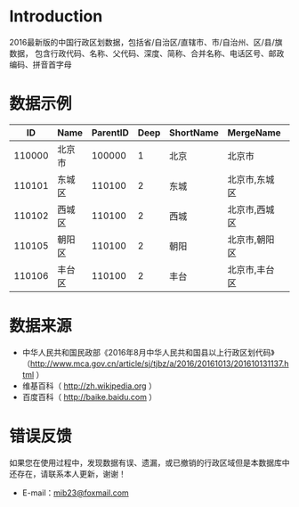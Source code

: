 Introduction
============
2016最新版的中国行政区划数据，包括省/自治区/直辖市、市/自治州、区/县/旗数据，
包含行政代码、名称、父代码、深度、简称、合并名称、电话区号、邮政编码、拼音首字母

数据示例
============
ID		| Name	| ParentID	| Deep	| ShortName	| MergeName		| AreaCode |	ZipCode	|	Pinyin	|	Initials |
------|-------|-----------|-------|-----------|-------------|----------|----------|---------|----------|
110000 |	北京市 |	100000	|	1	|	北京	|	北京市	|  |  | Beijing	|	bj |
110101 |	东城区 |	110100	|	2	|	东城	|	北京市,东城区 |	010		|	100010	|	Dongcheng |	dc |
110102 |	西城区 |	110100	|	2	|	西城	|	北京市,西城区 |	010		|	100032	|	Xicheng	|	xc |
110105 |	朝阳区 |	110100	|	2	|	朝阳	|	北京市,朝阳区 |	010		|	100020	|	Chaoyang |	cy |
110106 |	丰台区 |	110100	|	2	|	丰台	|	北京市,丰台区 |	010		|	100071	|	Fengtai	|	ft |

数据来源
============
* 中华人民共和国民政部《2016年8月中华人民共和国县以上行政区划代码》（http://www.mca.gov.cn/article/sj/tjbz/a/2016/20161013/201610131137.html ）
* 维基百科（ http://zh.wikipedia.org ）
* 百度百科（ http://baike.baidu.com ）

错误反馈
============
如果您在使用过程中，发现数据有误、遗漏，或已撤销的行政区域但是本数据库中还存在，请联系本人更新，谢谢！
* E-mail：mib23@foxmail.com
